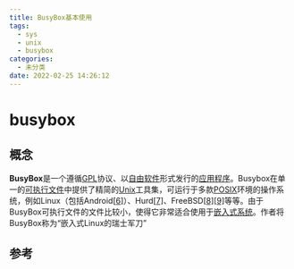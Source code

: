 ```yaml
---
title: BusyBox基本使用
tags:
  - sys
  - unix
  - busybox
categories:
  - 未分类
date: 2022-02-25 14:26:12
---
```


# busybox

## 概念

**BusyBox**是一个遵循[GPL](https://zh.wikipedia.org/wiki/GPL)协议、以[自由软件](https://zh.wikipedia.org/wiki/自由軟體)形式发行的[应用程序](https://zh.wikipedia.org/wiki/應用程式)。Busybox在单一的[可执行文件](https://zh.wikipedia.org/wiki/可执行文件)中提供了精简的[Unix](https://zh.wikipedia.org/wiki/Unix)工具集，可运行于多款[POSIX](https://zh.wikipedia.org/wiki/POSIX)环境的操作系统，例如Linux（包括Android[[6\]](https://zh.wikipedia.org/wiki/BusyBox#cite_note-6)）、Hurd[[7\]](https://zh.wikipedia.org/wiki/BusyBox#cite_note-7)、FreeBSD[[8\]](https://zh.wikipedia.org/wiki/BusyBox#cite_note-8)[[9\]](https://zh.wikipedia.org/wiki/BusyBox#cite_note-9)等等。由于BusyBox可执行文件的文件比较小，使得它非常适合使用于[嵌入式系统](https://zh.wikipedia.org/wiki/嵌入式系统)。作者将BusyBox称为“嵌入式Linux的瑞士军刀”





## 参考


